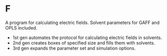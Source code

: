 # F
A program for calculating electric fields.
Solvent parameters for GAFF and OPLS included.

- 1st gen automates the protocol for calculating electric fields in solvents.
- 2nd gen creates boxes of specified size and fills them with solvents. 
- 3rd gen expands the parameter set and simulation options.
